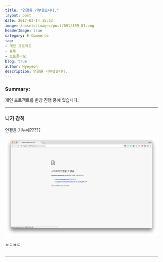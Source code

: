 ```yaml
---
title: "연결을 거부했습니다."
layout: post
date: 2017-03-14 15:53
image: /assets/images/post/001/109_01.png
headerImage: true
category: E-Commerce
tag:
- 개인 프로젝트
- 뷰투
- 포트폴리오
blog: true
author: Hyeyeon
description: 연결을 거부했습니다.
---
```


### Summary:

개인 프로젝트를 한창 진행 중에 있습니다.

---


### 니가 감히

연결을 거부해?????

![pic1](/assets/images/post/002/109_01.png)
<figcaption class="caption">ㅂㄷㅂㄷ</figcaption>

<br>

---
